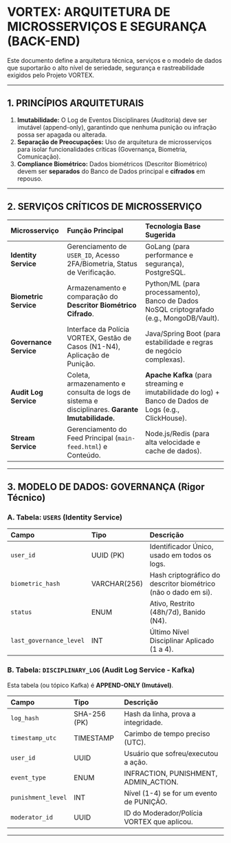 # VORTEX: ARQUITETURA DE MICROSSERVIÇOS E SEGURANÇA (BACK-END)

Este documento define a arquitetura técnica, serviços e o modelo de dados que suportarão o alto nível de seriedade, segurança e rastreabilidade exigidos pelo Projeto VORTEX.

---

## 1. PRINCÍPIOS ARQUITETURAIS

1.  **Imutabilidade:** O Log de Eventos Disciplinares (Auditoria) deve ser imutável (append-only), garantindo que nenhuma punição ou infração possa ser apagada ou alterada.
2.  **Separação de Preocupações:** Uso de arquitetura de microsserviços para isolar funcionalidades críticas (Governança, Biometria, Comunicação).
3.  **Compliance Biométrico:** Dados biométricos (Descritor Biométrico) devem ser **separados** do Banco de Dados principal e **cifrados** em repouso.

---

## 2. SERVIÇOS CRÍTICOS DE MICROSSERVIÇO

| Microsserviço | Função Principal | Tecnologia Base Sugerida |
| :--- | :--- | :--- |
| **Identity Service** | Gerenciamento de `USER_ID`, Acesso 2FA/Biometria, Status de Verificação. | GoLang (para performance e segurança), PostgreSQL. |
| **Biometric Service** | Armazenamento e comparação do **Descritor Biométrico Cifrado**. | Python/ML (para processamento), Banco de Dados NoSQL criptografado (e.g., MongoDB/Vault). |
| **Governance Service** | Interface da Polícia VORTEX, Gestão de Casos (N1-N4), Aplicação de Punição. | Java/Spring Boot (para estabilidade e regras de negócio complexas). |
| **Audit Log Service** | Coleta, armazenamento e consulta de logs de sistema e disciplinares. **Garante Imutabilidade.** | **Apache Kafka** (para streaming e imutabilidade do log) + Banco de Dados de Logs (e.g., ClickHouse). |
| **Stream Service** | Gerenciamento do Feed Principal (`main-feed.html`) e Conteúdo. | Node.js/Redis (para alta velocidade e cache de dados). |

---

## 3. MODELO DE DADOS: GOVERNANÇA (Rigor Técnico)

### A. Tabela: `USERS` (Identity Service)

| Campo | Tipo | Descrição |
| :--- | :--- | :--- |
| `user_id` | UUID (PK) | Identificador Único, usado em todos os logs. |
| `biometric_hash` | VARCHAR(256) | Hash criptográfico do descritor biométrico (não o dado em si). |
| `status` | ENUM | Ativo, Restrito (48h/7d), Banido (N4). |
| `last_governance_level`| INT | Último Nível Disciplinar Aplicado (1 a 4). |

### B. Tabela: `DISCIPLINARY_LOG` (Audit Log Service - Kafka)

Esta tabela (ou tópico Kafka) é **APPEND-ONLY (Imutável)**.

| Campo | Tipo | Descrição |
| :--- | :--- | :--- |
| `log_hash` | SHA-256 (PK) | Hash da linha, prova a integridade. |
| `timestamp_utc` | TIMESTAMP | Carimbo de tempo preciso (UTC). |
| `user_id` | UUID | Usuário que sofreu/executou a ação. |
| `event_type` | ENUM | INFRACTION, PUNISHMENT, ADMIN_ACTION. |
| `punishment_level`| INT | Nível (1-4) se for um evento de PUNIÇÃO. |
| `moderator_id` | UUID | ID do Moderador/Polícia VORTEX que aplicou. |

---
